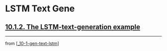 # LSTM Text Gene

## [**10.1.2.** The LSTM-text-generation example]()

---
from [[_10-1-gen-text-lstm]]

[//begin]: # "Autogenerated link references for markdown compatibility"
[_10-1-gen-text-lstm]: _10-1-gen-text-lstm.md "Gen Text LSTM"
[//end]: # "Autogenerated link references"
